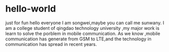 # hello-world
just for fun
hello everyone I am songwei,maybe you can call me sunwany.
I am a college student of qingdao technology university ,my major work is learn to solve the porblem in mobile communication.
As we know ,mobile communication has generate from GSM to LTE,and the technology in communication has spread in recent years.
